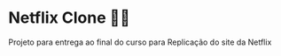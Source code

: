 # Netflix Clone :man_technologist:

Projeto para entrega ao final do curso para Replicação do site da Netflix
